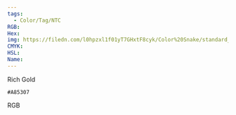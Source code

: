```yaml
---
tags:
  - Color/Tag/NTC
RGB:
Hex:
img: https://filedn.com/l0hpzxl1f01yT7GHxtF8cyk/Color%20Snake/standard_csv_to_svg//A85307.svg
CMYK:
HSL:
Name:
---
```

Rich Gold
```palette
#A85307
```
RGB
